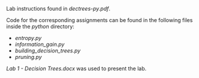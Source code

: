 Lab instructions found in *dectrees-py.pdf*.

Code for the corresponding assignments can be found in the following files inside the *python* directory:
- *entropy.py*
- *information_gain.py*
- *building_decision_trees.py*
- *pruning.py*

*Lab 1 - Decision Trees.docx* was used to present the lab.
